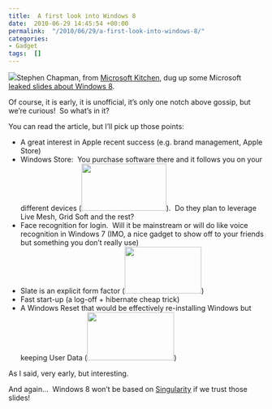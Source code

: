 ```yaml
---
title:  A first look into Windows 8
date:  2010-06-29 14:45:54 +00:00
permalink:  "/2010/06/29/a-first-look-into-windows-8/"
categories:
- Gadget
tags:  []
---
```

<p><img src="http://www.msftkitchen.com/img/windows-8.png" />Stephen Chapman, from <a href="http://msftkitchen.com">Microsoft Kitchen</a>, dug up some Microsoft <a href="http://msftkitchen.com/2010/06/windows-8-plans-leaked-numerous-details-revealed.html">leaked slides about Windows 8</a>.</p>  <p>Of course, it is early, it is unofficial, it’s only one notch above gossip, but we’re curious!&#160; So what’s in it?</p>  <p>You can read the article, but I’ll pick up those points:</p>  <ul>   <li>A great interest in Apple recent success (e.g. brand management, Apple Store) </li>    <li>Windows Store:&#160; You purchase software there and it follows you on your different devices (<a href="http://msftkitchen.com/wp-content/uploads/2010/06/Windows-8-Windows-Store-07.png"><img src="http://msftkitchen.com/wp-content/uploads/2010/06/Windows-8-Windows-Store-07.png" width="167" height="93" /></a>).&#160; Do they plan to leverage Live Mesh, Grid Soft and the rest? </li>    <li>Face recognition for login.&#160; Will it be mainstream or will do like voice recognition in Windows 7 (IMO, a nice gadget to show off to your friends but something you don’t really use) </li>    <li>Slate is an explicit form factor (<a href="http://msftkitchen.com/wp-content/uploads/2010/06/Windows-8-Differentiation-Goals-03.png"><img src="http://msftkitchen.com/wp-content/uploads/2010/06/Windows-8-Differentiation-Goals-03.png" width="151" height="92" /></a>) </li>    <li>Fast start-up (a log-off + hibernate cheap trick)</li>    <li>A Windows Reset that would be effectively re-installing Windows but keeping User Data (<a href="http://msftkitchen.com/wp-content/uploads/2010/06/Windows-8-Push-Button-Reset-01.png"><img src="http://msftkitchen.com/wp-content/uploads/2010/06/Windows-8-Push-Button-Reset-01.png" width="171" height="95" /></a>)</li> </ul>  <p>As I said, very early, but interesting.</p>  <p>And again…&#160; Windows 8 won’t be based on <a href="http://research.microsoft.com/en-us/projects/singularity/">Singularity</a> if we trust those slides!</p>